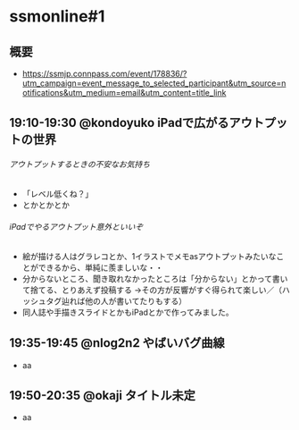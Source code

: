 # ssmonline#1

## 概要
* <https://ssmjp.connpass.com/event/178836/?utm_campaign=event_message_to_selected_participant&utm_source=notifications&utm_medium=email&utm_content=title_link>

## 19:10-19:30	@kondoyuko	iPadで広がるアウトプットの世界

###### アウトプットするときの不安なお気持ち
* 「レベル低くね？」
* とかとかとか

######  iPadでやるアウトプット意外といいぞ
* 絵が描ける人はグラレコとか、1イラストでメモasアウトプットみたいなことができるから、単純に羨ましいな・・
* 分からないところ、聞き取れなかったところは「分からない」とかって書いて捨てる、とりあえず投稿する
→その方が反響がすぐ得られて楽しい／（ハッシュタグ辿れば他の人が書いてたりもする）
* 同人誌や手描きスライドとかもiPadとかで作ってみました。

## 19:35-19:45	@nlog2n2	やばいバグ曲線

* aa

## 19:50-20:35	@okaji	タイトル未定

* aa
